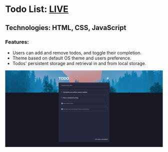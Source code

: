 # Todo List: **[LIVE](https://ahmediramadan01.github.io/todo-list/ "Todo List's Live Preview")**

## Technologies: HTML, CSS, JavaScript

### Features:

- Users can add and remove todos, and toggle their completion.
- Theme based on default OS theme and users preference.
- Todos' persistent storage and retrieval in and from local storage.

![Todo List's Screenshot](./todo-list-screenshot.png?raw=true "Bookshelf Screenshot")

